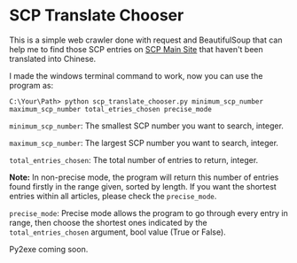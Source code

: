 # SCP Translate Chooser

This is a simple web crawler done with request and BeautifulSoup 
that can help me to find those SCP entries on [SCP Main Site](http://scp-wiki.net)
that haven't been translated into Chinese.

I made the windows terminal command to work, now you can use the program as:

`C:\Your\Path> python scp_translate_chooser.py minimum_scp_number maximum_scp_number total_etries_chosen precise_mode`

`minimum_scp_number`: The smallest SCP number you want to search, integer.

`maximum_scp_number`: The largest SCP number you want to search, integer.

`total_entries_chosen`: The total number of entries to return, integer.

**Note:** In non-precise mode, the program will return this number of entries found firstly in the range given,
sorted by length. If you want the shortest entries within all articles, please check the `precise_mode`.

`precise_mode`: Precise mode allows the program to go through every entry in range, 
then choose the shortest ones indicated by the `total_entries_chosen` argument, bool value (True or False).

Py2exe coming soon.